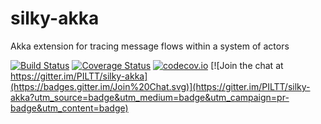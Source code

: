 silky-akka
=====

Akka extension for tracing message flows within a system of actors

[![Build Status](https://secure.travis-ci.org/PILTT/silky-akka.svg)](http://travis-ci.org/PILTT/silky-akka) [![Coverage Status](https://coveralls.io/repos/PILTT/silky-akka/badge.svg?branch=master&service=github)](https://coveralls.io/github/PILTT/silky-akka?branch=master) [![codecov.io](https://codecov.io/github/PILTT/silky-akka/coverage.svg?branch=master)](https://codecov.io/github/PILTT/silky-akka?branch=master&view=all) [![Join the chat at https://gitter.im/PILTT/silky-akka](https://badges.gitter.im/Join%20Chat.svg)](https://gitter.im/PILTT/silky-akka?utm_source=badge&utm_medium=badge&utm_campaign=pr-badge&utm_content=badge)
